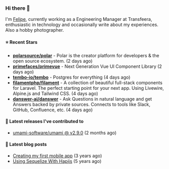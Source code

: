 ### Hi there 👋

I'm [Felipe](https://felipe.im), currently working as a Engineering Manager at Transfeera, enthusiastic in technology and occasionally write about my experiences. Also a hobby photographer.

#### ⭐ Recent Stars
- **[polarsource/polar](https://github.com/polarsource/polar)** - Polar is the creator platform for developers &amp; the open source ecosystem. (2 days ago)
- **[primefaces/primevue](https://github.com/primefaces/primevue)** - Next Generation Vue UI Component Library (2 days ago)
- **[tembo-io/tembo](https://github.com/tembo-io/tembo)** - Postgres for everything (4 days ago)
- **[filamentphp/filament](https://github.com/filamentphp/filament)** - A collection of beautiful full-stack components for Laravel. The perfect starting point for your next app. Using Livewire, Alpine.js and Tailwind CSS. (4 days ago)
- **[danswer-ai/danswer](https://github.com/danswer-ai/danswer)** - Ask Questions in natural language and get Answers backed by private sources. Connects to tools like Slack, GitHub, Confluence, etc. (4 days ago)

#### 🚀 Latest releases I've contributed to


- [umami-software/umami @ v2.9.0](https://github.com/umami-software/umami/releases/tag/v2.9.0) (2 months ago)

#### 📄 Latest blog posts
- [Creating my first mobile app](https://felipe.im/posts/creating-my-first-mobile-app/) (3 years ago)
- [Using Sequelize With Hapijs](https://felipe.im/posts/using-sequelize-with-hapijs/) (5 years ago)